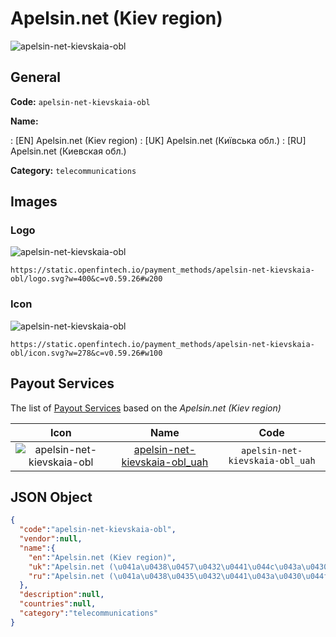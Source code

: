 
# Apelsin.net (Kiev region) 
![apelsin-net-kievskaia-obl](https://static.openfintech.io/payment_methods/apelsin-net-kievskaia-obl/logo.svg?w=400&c=v0.59.26#w200)  

## General 
**Code:** `apelsin-net-kievskaia-obl` 
 
**Name:** 
 
:	[EN] Apelsin.net (Kiev region) 
:	[UK] Apelsin.net (Київська обл.) 
:	[RU] Apelsin.net (Киевская обл.) 
 
**Category:** `telecommunications` 
 

## Images 

### Logo 
![apelsin-net-kievskaia-obl](https://static.openfintech.io/payment_methods/apelsin-net-kievskaia-obl/logo.svg?w=400&c=v0.59.26#w200)  

```
https://static.openfintech.io/payment_methods/apelsin-net-kievskaia-obl/logo.svg?w=400&c=v0.59.26#w200
```  

### Icon 
![apelsin-net-kievskaia-obl](https://static.openfintech.io/payment_methods/apelsin-net-kievskaia-obl/icon.svg?w=278&c=v0.59.26#w100)  

```
https://static.openfintech.io/payment_methods/apelsin-net-kievskaia-obl/icon.svg?w=278&c=v0.59.26#w100
```  

## Payout Services 
 
The list of [Payout Services](/payout-services/) based on the _Apelsin.net (Kiev region)_ 

|Icon|Name|Code| 
|:---:|:---:|:---:| 
|![apelsin-net-kievskaia-obl](https://static.openfintech.io/payout_methods/apelsin-net-kievskaia-obl/icon.png?w=278&c=v0.59.26#w40) |[apelsin-net-kievskaia-obl_uah](/payout-services/apelsin-net-kievskaia-obl_uah/)|`apelsin-net-kievskaia-obl_uah`| 
 

## JSON Object 

```json
{
  "code":"apelsin-net-kievskaia-obl",
  "vendor":null,
  "name":{
    "en":"Apelsin.net (Kiev region)",
    "uk":"Apelsin.net (\u041a\u0438\u0457\u0432\u0441\u044c\u043a\u0430 \u043e\u0431\u043b.)",
    "ru":"Apelsin.net (\u041a\u0438\u0435\u0432\u0441\u043a\u0430\u044f \u043e\u0431\u043b.)"
  },
  "description":null,
  "countries":null,
  "category":"telecommunications"
}
```  
